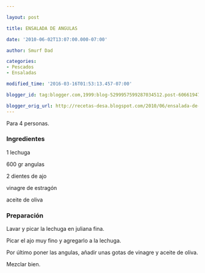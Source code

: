 ```yaml
---

layout: post

title: ENSALADA DE ANGULAS

date: '2010-06-02T13:07:00.000-07:00'

author: Smurf Dad

categories:
- Pescados
- Ensaladas

modified_time: '2016-03-16T01:53:13.457-07:00'

blogger_id: tag:blogger.com,1999:blog-5299957599287034512.post-6066194716124728195

blogger_orig_url: http://recetas-desa.blogspot.com/2010/06/ensalada-de-angulas.html
---
```


Para 4 personas.

<h3>Ingredientes</h3>

1 lechuga

600 gr angulas

2 dientes de ajo

vinagre de estragón

aceite de oliva

<h3>Preparación</h3>

Lavar y picar la lechuga en juliana fina.

Picar el ajo muy fino y agregarlo a la lechuga.

Por último poner las angulas, añadir unas gotas de vinagre y aceite de oliva.

Mezclar bien.